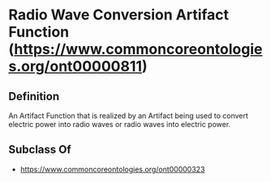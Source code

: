 # Radio Wave Conversion Artifact Function (https://www.commoncoreontologies.org/ont00000811)

## Definition
An Artifact Function that is realized by an Artifact being used to convert electric power into radio waves or radio waves into electric power.

## Subclass Of
- https://www.commoncoreontologies.org/ont00000323

